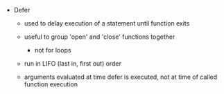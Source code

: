 - Defer

    - used to delay execution of a statement until function exits
    - useful to group 'open' and 'close' functions together
        - not for loops 

    - run in LIFO (last in, first out) order 
    - arguments evaluated at time defer is executed, not at time of called function execution

    
